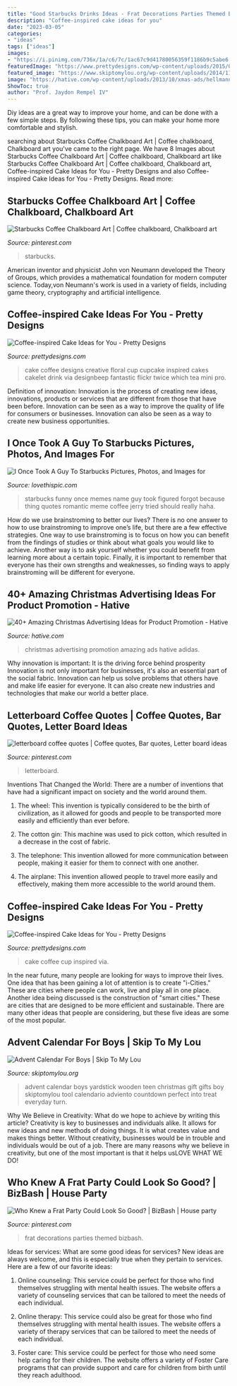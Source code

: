 ```yaml
---
title: "Good Starbucks Drinks Ideas - Frat Decorations Parties Themed Bizbash"
description: "Coffee-inspired cake ideas for you"
date: "2023-03-05"
categories:
- "ideas"
tags: ["ideas"]
images:
- "https://i.pinimg.com/736x/1a/c6/7c/1ac67c9d41780056359f1186b9c5abe6.jpg"
featuredImage: "https://www.prettydesigns.com/wp-content/uploads/2015/01/Delicious-Coffee-Cup-Cake.jpg"
featured_image: "https://www.skiptomylou.org/wp-content/uploads/2014/11/Wooden-Yardstick-Advent-Calendar-1.jpg"
image: "https://hative.com/wp-content/uploads/2013/10/xmas-ads/hellmanns-christmas-ads-11.jpg"
ShowToc: true
author: "Prof. Jaydon Rempel IV"
---
```



Diy ideas are a great way to improve your home, and can be done with a few simple steps. By following these tips, you can make your home more comfortable and stylish.

	

		
searching about Starbucks Coffee Chalkboard Art | Coffee chalkboard, Chalkboard art you've came to the right page. We have 8 Images about Starbucks Coffee Chalkboard Art | Coffee chalkboard, Chalkboard art like Starbucks Coffee Chalkboard Art | Coffee chalkboard, Chalkboard art, Coffee-inspired Cake Ideas for You - Pretty Designs and also Coffee-inspired Cake Ideas for You - Pretty Designs. Read more:
		
    
## Starbucks Coffee Chalkboard Art | Coffee Chalkboard, Chalkboard Art

<img loading=lazy src="https://i.pinimg.com/736x/1a/c6/7c/1ac67c9d41780056359f1186b9c5abe6.jpg" onerror="this.onerror=null;this.src='https://tse1.mm.bing.net/th?id=OIP.BBsQHsVhax3ojoAdclYFfwHaJ4&amp;pid=15.1';" alt="Starbucks Coffee Chalkboard Art | Coffee chalkboard, Chalkboard art">

_Source: pinterest.com_

>starbucks. 

	

American inventor and physicist John von Neumann developed the Theory of Groups, which provides a mathematical foundation for modern computer science. Today,von Neumann's work is used in a variety of fields, including game theory, cryptography and artificial intelligence.

    
## Coffee-inspired Cake Ideas For You - Pretty Designs

<img loading=lazy src="http://www.prettydesigns.com/wp-content/uploads/2015/01/Floral-Coffee-Cake.jpg" onerror="this.onerror=null;this.src='https://tse3.mm.bing.net/th?id=OIP.GTHIPcqQdLKPiPPFnTj-AAHaFj&amp;pid=15.1';" alt="Coffee-inspired Cake Ideas for You - Pretty Designs">

_Source: prettydesigns.com_

>cake coffee designs creative floral cup cupcake inspired cakes cakelet drink via designbeep fantastic flickr twice which tea mini pro. 

	

Definition of innovation:
Innovation is the process of creating new ideas, innovations, products or services that are different from those that have been before. Innovation can be seen as a way to improve the quality of life for consumers or businesses. Innovation can also be seen as a way to create new business opportunities.

    
## I Once Took A Guy To Starbucks Pictures, Photos, And Images For

<img loading=lazy src="https://www.lovethispic.com/uploaded_images/131575-I-Once-Took-A-Guy-To-Starbucks.jpg?1" onerror="this.onerror=null;this.src='https://tse2.mm.bing.net/th?id=OIP.dlhWP7q5fikZ1L3tFEN7hQHaKp&amp;pid=15.1';" alt="I Once Took A Guy To Starbucks Pictures, Photos, and Images for">

_Source: lovethispic.com_

>starbucks funny once memes name guy took figured forgot because thing quotes romantic meme coffee jerry tried should really haha. 

	

How do we use brainstroming to better our lives?
There is no one answer to how to use brainstroming to improve one’s life, but there are a few effective strategies. One way to use brainstroming is to focus on how you can benefit from the findings of studies or think about what goals you would like to achieve. Another way is to ask yourself whether you could benefit from learning more about a certain topic. Finally, it is important to remember that everyone has their own strengths and weaknesses, so finding ways to apply brainstroming will be different for everyone.

    
## 40+ Amazing Christmas Advertising Ideas For Product Promotion - Hative

<img loading=lazy src="https://hative.com/wp-content/uploads/2013/10/xmas-ads/hellmanns-christmas-ads-11.jpg" onerror="this.onerror=null;this.src='https://tse3.mm.bing.net/th?id=OIP.a-oTvOiq-2RecOOK1MaLVwHaLH&amp;pid=15.1';" alt="40+ Amazing Christmas Advertising Ideas for Product Promotion - Hative">

_Source: hative.com_

>christmas advertising promotion amazing ads hative adidas. 

	

Why innovation is important: It is the driving force behind prosperity
Innovation is not only important for businesses, it's also an essential part of the social fabric. Innovation can help us solve problems that others have and make life easier for everyone. It can also create new industries and technologies that make our world a better place.

    
## Letterboard Coffee Quotes | Coffee Quotes, Bar Quotes, Letter Board Ideas

<img loading=lazy src="https://i.pinimg.com/736x/f9/77/f2/f977f242f75184748913cae79f1394c4.jpg" onerror="this.onerror=null;this.src='https://tse3.mm.bing.net/th?id=OIP.GgySTDtkxUL1nMFzlTyQVAHaJ3&amp;pid=15.1';" alt="letterboard coffee quotes | Coffee quotes, Bar quotes, Letter board ideas">

_Source: pinterest.com_

>letterboard. 

	

Inventions That Changed the World: There are a number of inventions that have had a significant impact on society and the world around them.
1. The wheel: This invention is typically considered to be the birth of civilization, as it allowed for goods and people to be transported more easily and efficiently than ever before.
2. The cotton gin: This machine was used to pick cotton, which resulted in a decrease in the cost of fabric.

3. The telephone: This invention allowed for more communication between people, making it easier for them to connect with one another.

4. The airplane: This invention allowed people to travel more easily and effectively, making them more accessible to the world around them.

    
## Coffee-inspired Cake Ideas For You - Pretty Designs

<img loading=lazy src="https://www.prettydesigns.com/wp-content/uploads/2015/01/Delicious-Coffee-Cup-Cake.jpg" onerror="this.onerror=null;this.src='https://tse2.mm.bing.net/th?id=OIP.w4xI5t7u7Vxd0AJtCzmg_AHaJ3&amp;pid=15.1';" alt="Coffee-inspired Cake Ideas for You - Pretty Designs">

_Source: prettydesigns.com_

>cake coffee cup inspired via. 

	

In the near future, many people are looking for ways to improve their lives. One idea that has been gaining a lot of attention is to create "i-Cities." These are cities where people can work, live and play all in one place. Another idea being discussed is the construction of "smart cities." These are cities that are designed to be more efficient and sustainable. There are many other ideas that people are considering, but these five ideas are some of the most popular.

    
## Advent Calendar For Boys | Skip To My Lou

<img loading=lazy src="https://www.skiptomylou.org/wp-content/uploads/2014/11/Wooden-Yardstick-Advent-Calendar-1.jpg" onerror="this.onerror=null;this.src='https://tse1.mm.bing.net/th?id=OIP.YKTXw9nu1W4OMwdlLG0YsgHaKh&amp;pid=15.1';" alt="Advent Calendar For Boys | Skip To My Lou">

_Source: skiptomylou.org_

>advent calendar boys yardstick wooden teen christmas gift gifts boy skiptomylou tool calendario adviento countdown perfect into treat everyday turn. 

	

Why We Believe in Creativity: What do we hope to achieve by writing this article?
Creativity is key to businesses and individuals alike. It allows for new ideas and new methods of doing things. It is what creates value and makes things better. Without creativity, businesses would be in trouble and individuals would be out of a job. There are many reasons why we believe in creativity, but one of the most important is that it helps usLOVE WHAT WE DO!

    
## Who Knew A Frat Party Could Look So Good? | BizBash | House Party

<img loading=lazy src="https://i.pinimg.com/736x/a2/e8/4d/a2e84de328473091e4fdfc76df1a6e0f.jpg" onerror="this.onerror=null;this.src='https://tse2.mm.bing.net/th?id=OIP.wEcZ52TcaCMzoOEp8LzedgHaLK&amp;pid=15.1';" alt="Who Knew a Frat Party Could Look So Good? | BizBash | House party">

_Source: pinterest.com_

>frat decorations parties themed bizbash. 

	

Ideas for services: What are some good ideas for services?
New ideas are always welcome, and this is especially true when they pertain to services. Here are a few of our favorite ideas:
1. Online counseling: This service could be perfect for those who find themselves struggling with mental health issues. The website offers a variety of counseling services that can be tailored to meet the needs of each individual.

2. Online therapy: This service could also be great for those who find themselves struggling with mental health issues. The website offers a variety of therapy services that can be tailored to meet the needs of each individual.

3. Foster care: This service could be perfect for those who need some help caring for their children. The website offers a variety of Foster Care programs that can provide support and care for children from birth until they reach adulthood.


